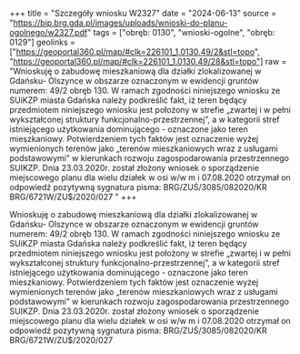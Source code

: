 +++
title = "Szczegóły wniosku W2327"
date = "2024-06-13"
source = "https://bip.brg.gda.pl/images/uploads/wnioski-do-planu-ogolnego/w2327.pdf"
tags = ["obręb: 0130", "wnioski-ogolne", "obręb: 0129"]
geolinks = ["https://geoportal360.pl/map/#clk=226101_1.0130.49/2&stl=topo", "https://geoportal360.pl/map/#clk=226101_1.0130.49/28&stl=topo"]
raw = "Wnioskuję o zabudowę mieszkaniową dla działki zlokalizowanej w Gdańsku- Olszynce w obszarze oznaczonym w ewidencji gruntów numerem: 49/2 obręb 130. W ramach zgodności niniejszego wniosku ze SUiKZP miasta Gdańska należy podkreślić fakt, iż teren będący przedmiotem niniejszego wniosku jest położony w strefie „zwartej i w pełni wykształconej struktury funkcjonalno-przestrzennej”, a w kategorii stref istniejącego użytkowania dominującego - oznaczone jako teren mieszkaniowy. Potwierdzeniem tych faktów jest oznaczenie wyżej wymienionych terenów jako „terenów mieszkaniowych wraz z usługami podstawowymi” w kierunkach rozwoju zagospodarowania przestrzennego SUIKZP. Dnia 23.03.2020r. został złożony wniosek o sporządzenie miejscowego planu dla wielu działek w osi w/w m i 07.08.2020 otrzymał on odpowiedź pozytywną sygnatura pisma: BRG/ZUŚ/3085/082020/KR BRG/6721W/ZU$/2020/027 "
+++

Wnioskuję o zabudowę mieszkaniową dla działki zlokalizowanej w Gdańsku- Olszynce
w obszarze oznaczonym w ewidencji gruntów numerem: 49/2 obręb 130. W ramach zgodności
niniejszego wniosku ze SUiKZP miasta Gdańska należy podkreślić fakt, iż teren będący
przedmiotem niniejszego wniosku jest położony w strefie „zwartej i w pełni wykształconej
struktury funkcjonalno-przestrzennej”, a w kategorii stref istniejącego użytkowania
dominującego - oznaczone jako teren mieszkaniowy. Potwierdzeniem tych faktów jest
oznaczenie wyżej wymienionych terenów jako „terenów mieszkaniowych wraz z usługami
podstawowymi” w kierunkach rozwoju zagospodarowania przestrzennego SUIKZP. Dnia
23.03.2020r. został złożony wniosek o sporządzenie miejscowego planu dla wielu działek w osi
w/w m i 07.08.2020 otrzymał on odpowiedź pozytywną sygnatura pisma:
BRG/ZUŚ/3085/082020/KR BRG/6721W/ZU$/2020/027



